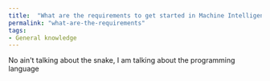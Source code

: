 ```yaml
---
title:  "What are the requirements to get started in Machine Intelligence"
permalink: "what-are-the-requirements"
tags:
- General knowledge
---
```

No ain't talking about the snake, I am talking about the programming language